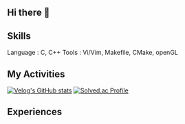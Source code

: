 ## Hi there 👋
## Skills

Language : C, C++
Tools : Vi/Vim, Makefile, CMake, openGL


## My Activities
[![Velog's GitHub stats](https://velog-readme-stats.vercel.app/api?name=sihkang)](https://velog.io/@sihkang/posts)   [![Solved.ac Profile](http://mazassumnida.wtf/api/v2/generate_badge?boj=sihkang)](https://solved.ac/sihkang)


## Experiences

